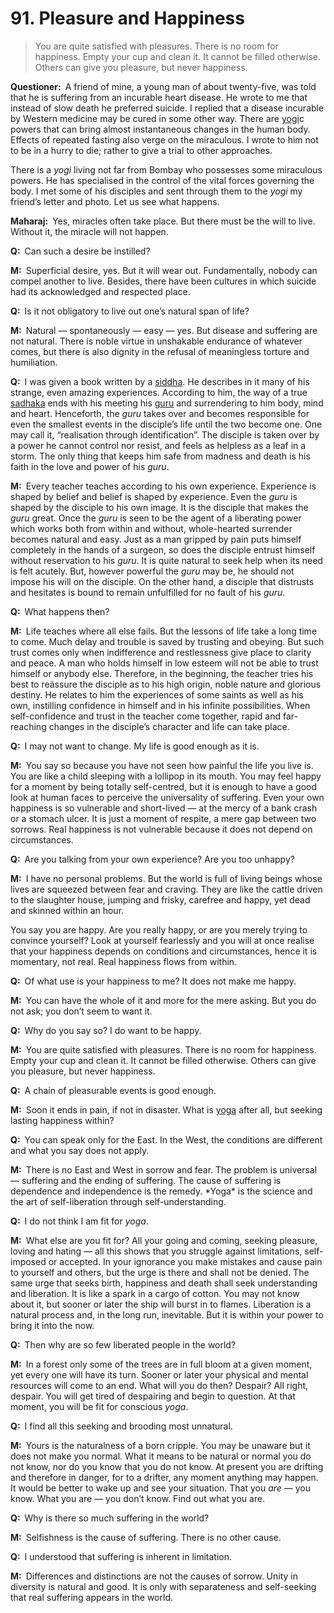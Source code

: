 # 91. Pleasure and Happiness

>You are quite satisfied with pleasures. There is no room for happiness. Empty your cup and clean it. It cannot be filled otherwise. Others can give you pleasure, but never happiness.</p>

<p><b>Questioner:</b> A friend of mine, a young man of about twenty-five, was told that he is suffering from an 
incurable heart disease. He wrote to me that instead of slow death he preferred suicide. I replied that a disease incurable by Western medicine may be cured in some other way. There are 
<a href="One who practices <em>yoga</em>.">yogi</a>c powers that can bring almost instantaneous changes in the human body. Effects of repeated 
fasting also verge on the miraculous. I wrote to him not to be in a hurry to die; rather to give a trial to 
other approaches.

There is a *yogi* living not far from Bombay who possesses some miraculous powers. He has 
specialised in the control of the vital forces governing the body. I met some of his disciples and sent 
through them to the *yogi* my friend’s letter and photo. Let us see what happens.</p>

<p><b>Maharaj:</b> Yes, miracles often take place. But there must be the will to live. Without it, the miracle 
will not happen.</p>

<p><b>Q:</b> Can such a desire be instilled? </p>

<p><b>M:</b> Superficial desire, yes. But it will wear out. Fundamentally, nobody can compel another to live. 
Besides, there have been cultures in which suicide had its acknowledged and respected place.</p>

<p><b>Q:</b> Is it not obligatory to live out one’s natural span of life?</p>

<p><b>M:</b> Natural — spontaneously — easy — yes. But disease and suffering are not natural. There is noble 
virtue in unshakable endurance of whatever comes, but there is also dignity in the refusal of
meaningless torture and humiliation.</p>

<p><b>Q:</b> I was given a book written by a <a href="The realised person, one who has attained perfection.">siddha</a>. He describes in it many of his strange, even amazing
experiences. According to him, the way of a true <a href="Spiritual aspirant.">sadhaka</a> ends with his meeting his <a href="Spiritual teacher, preceptor.">guru</a> and 
surrendering to him body, mind and heart. Henceforth, the <i>guru</i> takes over and becomes 
responsible for even the smallest events in the disciple’s life until the two become one. One may call it, 
“realisation through identification”. The disciple is taken over by a power he cannot control nor resist, 
and feels as helpless as a leaf in a storm. The only thing that keeps him safe from madness and 
death is his faith in the love and power of his <i>guru</i>.</p>

<p><b>M:</b> Every teacher teaches according to his own experience. Experience is shaped by belief and 
belief is shaped by experience. Even the <i>guru</i> is shaped by the disciple to his own image. It is the 
disciple that makes the <i>guru</i> great. Once the <i>guru</i> is seen to be the agent of a liberating power 
which works both from within and without, whole-hearted surrender becomes natural and easy. Just as a man gripped by pain puts himself completely in the hands of a surgeon, so does the disciple 
entrust himself without reservation to his <i>guru</i>. It is quite natural to seek help when its need is felt 
acutely. But, however powerful the <i>guru</i> may be, he should not impose his will on the disciple. On 
the other hand, a disciple that distrusts and hesitates is bound to remain unfulfilled for no fault of his 
<i>guru</i>.</p>

<p><b>Q:</b> What happens then?</p>

<p><b>M:</b> Life teaches where all else fails. But the lessons of life take a long time to come. Much delay 
and trouble is saved by trusting and obeying. But such trust comes only when indifference and 
restlessness give place to clarity and peace. A man who holds himself in low esteem will not be 
able to trust himself or anybody else. Therefore, in the beginning, the teacher tries his best to 
reässure the disciple as to his high origin, noble nature and glorious destiny. He relates to him the 
experiences of some saints as well as his own, instilling confidence in himself and in his infinite 
possibilities. When self-confidence and trust in the teacher come together, rapid and far-reaching 
changes in the disciple’s character and life can take place.</p>

<p><b>Q:</b> I may not want to change. My life is good enough as it is.</p>

<p><b>M:</b> You say so because you have not seen how painful the life you live is. You are like a child 
sleeping with a lollipop in its mouth. You may feel happy for a moment by being totally self-centred, 
but it is enough to have a good look at human faces to perceive the universality of suffering. Even 
your own happiness is so vulnerable and short-lived — at the mercy of a bank crash or a stomach 
ulcer. It is just a moment of respite, a mere gap between two sorrows. Real happiness is not 
vulnerable because it does not depend on circumstances.</p>

<p><b>Q:</b> Are you talking from your own experience? Are you too unhappy?</p>

<p><b>M:</b> I have no personal problems. But the world is full of living beings whose lives are squeezed 
between fear and craving. They are like the cattle driven to the slaughter house, jumping and frisky, 
carefree and happy, yet dead and skinned within an hour.

You say you are happy. Are you really happy, or are you merely trying to convince yourself? Look at 
yourself fearlessly and you will at once realise that your happiness depends on conditions and 
circumstances, hence it is momentary, not real. Real happiness flows from within.</p>

<p><b>Q:</b> Of what use is your happiness to me? It does not make me happy.</p>

<p><b>M:</b> You can have the whole of it and more for the mere asking. But you do not ask; you don’t seem 
to want it.</p>

<p><b>Q:</b> Why do you say so? I do want to be happy.</p>

<p><b>M:</b> You are quite satisfied with pleasures. There is no room for happiness. Empty your cup and 
clean it. It cannot be filled otherwise. Others can give you pleasure, but never happiness.</p>

<p><b>Q:</b> A chain of pleasurable events is good enough.</p>

<p><b>M:</b> Soon it ends in pain, if not in disaster. What is <a href="One of the six systems of the Hindu philosophy (from <em>yoj</em>, to yoke or join). <em>Yoga</em> teaches the means by which the individual spirit (<em>jivatma</em>) can be joined or united with the universal spirit (<em>Paramatma</em>).">yoga</a> after all, but seeking lasting happiness within?</p>

<p><b>Q:</b> You can speak only for the East. In the West, the conditions are different and what you say 
does not apply.</p>

<p><b>M:</b> There is no East and West in sorrow and fear. The problem is universal — suffering and the 
ending of suffering. The cause of suffering is dependence and independence is the remedy. *Yoga* is 
the science and the art of self-liberation through self-understanding.</p>

<p><b>Q:</b> I do not think I am fit for <i>yoga</i>.</p>

<p><b>M:</b> What else are you fit for? All your going and coming, seeking pleasure, loving and hating — all 
this shows that you struggle against limitations, self-imposed or accepted. In your ignorance you 
make mistakes and cause pain to yourself and others, but the urge is there and shall not be denied. 
The same urge that seeks birth, happiness and death shall seek understanding and liberation. It is 
like a spark in a cargo of cotton. You may not know about it, but sooner or later the ship will 
burst in to flames. Liberation is a natural process and, in the long run, inevitable. But it is within your 
power to bring it into the now.</p>

<p><b>Q:</b> Then why are so few liberated people in the world?</p>

<p><b>M:</b> In a forest only some of the trees are in full bloom at a given moment, yet every one will have its 
turn. Sooner or later your physical and mental resources will come to an end. What will you do then? 
Despair? All right, despair. You will get tired of despairing and begin to question. At that moment, 
you will be fit for conscious <i>yoga</i>.</p>

<p><b>Q:</b> I find all this seeking and brooding most unnatural.</p>

<p><b>M:</b> Yours is the naturalness of a born cripple. You may be unaware but it does not make you 
normal. What it means to be natural or normal you do not know, nor do you know that you do not 
know. 
At present you are drifting and therefore in danger, for to a drifter, any moment anything may 
happen. It would be better to wake up and see your situation. That you <em>are</em> — you know. What you 
are — you don’t know. Find out what you are.</p>

<p><b>Q:</b> Why is there so much suffering in the world?</p>

<p><b>M:</b> Selfishness is the cause of suffering. There is no other cause.</p>

<p><b>Q:</b> I understood that suffering is inherent in limitation.</p>

<p><b>M:</b> Differences and distinctions are not the causes of sorrow. Unity in diversity is natural and good. 
It is only with separateness and self-seeking that real suffering appears in the world.


<script>
export default {
  props: ["slot-key"],
  mounted () {
    tippy("[href]", {allowHTML: true});
  }
}
</script>